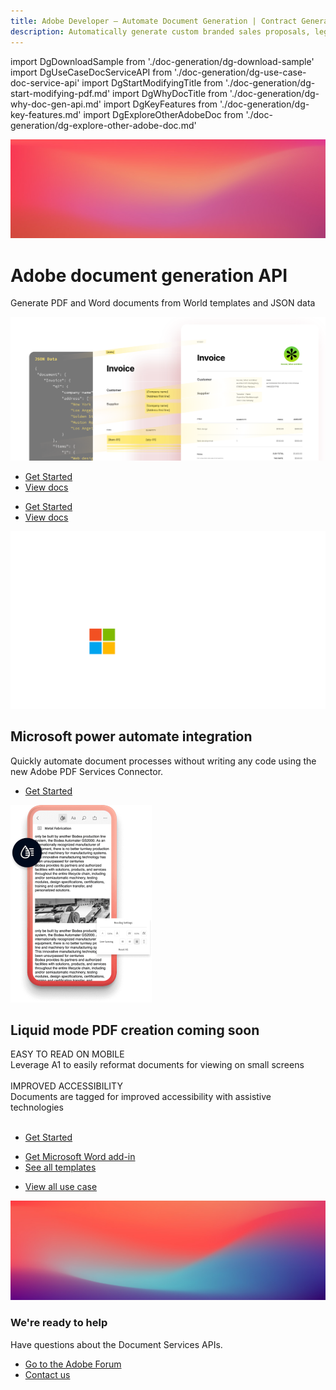 ```yaml
---
title: Adobe Developer — Automate Document Generation | Contract Generation | Adobe
description: Automatically generate custom branded sales proposals, legal contracts, and invoices from Word templates and your dynamic data. Learn more today.
---
```


import DgDownloadSample from './doc-generation/dg-download-sample'
import DgUseCaseDocServiceAPI from './doc-generation/dg-use-case-doc-service-api'
import DgStartModifyingTitle from './doc-generation/dg-start-modifying-pdf.md'
import DgWhyDocTitle from './doc-generation/dg-why-doc-gen-api.md'
import DgKeyFeatures from './doc-generation/dg-key-features.md'
import DgExploreOtherAdobeDoc from './doc-generation/dg-explore-other-adobe-doc.md'

<Hero slots="image, heading, text, assets, buttons" customLayout variant="fullwidth" background="rgb(250, 105, 85)" className="homeHeroAssetImg"/>

![](images/bg-hero-doc-gen.jpeg)

# Adobe document generation API

Generate PDF and Word documents from World templates and JSON data

![](images/doc-gen-hero-desktop@2x.png)

- [Get Started](https://www.adobe.com/go/pdfEmbedAPI_demo) 
- [View docs](https://www.adobe.com/go/dcsdk_APIdocs)


<!-- Why Document Generation API -->

<WrapperComponent slots="content" repeat="1" theme="lightest"/>
<DgWhyDocTitle/>

<TextBlock slots="buttons" isCentered theme="lightest padding-top-zero why-doc-get-started-btn"/>

- [Get Started](https://www.adobe.com/go/pdfEmbedAPI_demo) 
- [View docs](https://www.adobe.com/go/dcsdk_APIdocs)

<!-- Key Features of Adobe Document Generation API -->
<WrapperComponent slots="content" repeat="1" theme="light"/>
<DgKeyFeatures/>

<!-- Carousel -->
<Carousel slots="image, heading, text1, buttons" repeat="2"  theme="dark" enableNavigation slideTheme='dark' imageStyle=" margin:auto !important; max-height:350px !important;" className="carousel-padding-top-zero" navigationNext="white-swiper-button-next" navigationPre="white-swiper-button-prev" />

![adobe_ms_logo](images/adobe_ms_logo_2.png)

## Microsoft power automate integration

Quickly automate document processes without writing any code using the new Adobe PDF Services Connector.

- [Get Started](https://www.adobe.com/go/pdfEmbedAPI_demo)


<!-- ![](images/adobe_ms_logo_2.png) -->
![thumbnail](images/liquid-mode-mobile.png)

## Liquid mode PDF creation coming soon

EASY TO READ ON MOBILE<br/>
Leverage A1 to easily reformat documents for viewing on small screens<br/><br/>
IMPROVED ACCESSIBILITY<br/>
Documents are tagged for improved accessibility with assistive technologies<br/><br/>

- [Get Started](https://www.adobe.com/go/pdfEmbedAPI_demo)


<!-- Download Sample Templates and Data to Get Started -->

<WrapperComponent slots="content" repeat="1" theme="lightest"/>

<DgDownloadSample/>

<TextBlock slots="buttons" theme="lightest" isCentered className='blade-bottom-content ms-word-add-in-title'/>

- [Get Microsoft Word add-in](https://www.adobe.com/go/pdfEmbedAPI_demo)
- [See all templates](./doc-gen-api-template.md)

<!--  Start Modifying PDFs in a few Minutes -->
<WrapperComponent slots="content" theme="light"/>
<DgStartModifyingTitle/>


<!-- Use case for Document Services API -->
<WrapperComponent slots="content" repeat="1" theme="lightest"/>

<DgUseCaseDocServiceAPI/>

<TextBlock slots="buttons" theme="lightest" isCentered className="view-all-use-case-btn"/>

- [View all use case](https://www.adobe.com/go/pdfEmbedAPI_demo)

<!-- Explore other Adobe Document Cloud services -->

<WrapperComponent slots="content" repeat="1" theme="light"/>
<DgExploreOtherAdobeDoc/>

<!-- Summary Block -->
<SummaryBlock slots="image, heading, text, buttons" theme="lightest" background="white" />

![summary block bg img](images/bg-hero.jpeg)

### We're ready to help 

Have questions about the Document Services APIs.

- [Go to the Adobe Forum](/src/pages/gettingstarted.md)
- [Contact us](./contact-us.md)
